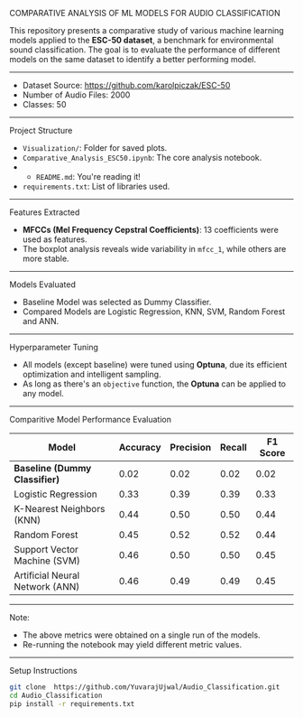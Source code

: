 COMPARATIVE ANALYSIS OF ML MODELS FOR AUDIO CLASSIFICATION

This repository presents a comparative study of various machine learning models applied to the **ESC-50 dataset**, a benchmark for environmental sound classification. The goal is to evaluate the performance of different models on the same dataset to identify a better performing model.

---

- Dataset Source: https://github.com/karolpiczak/ESC-50
- Number of Audio Files: 2000
- Classes: 50

---

Project Structure

- `Visualization/`: Folder for saved plots.
- `Comparative_Analysis_ESC50.ipynb`: The core analysis notebook.
- - `README.md`: You're reading it!
- `requirements.txt`: List of libraries used.

---

Features Extracted

- **MFCCs (Mel Frequency Cepstral Coefficients)**: 13 coefficients were used as features.
- The boxplot analysis reveals wide variability in `mfcc_1`, while others are more stable.

---

Models Evaluated

- Baseline Model was selected as Dummy Classifier.
- Compared Models are Logistic Regression, KNN, SVM, Random Forest and ANN.

---

Hyperparameter Tuning

- All models (except baseline) were tuned using **Optuna**, due its efficient optimization and intelligent sampling.
- As long as there's an `objective` function, the **Optuna** can be applied to any model. 


---

Comparitive Model Performance Evaluation

| Model                             | Accuracy | Precision | Recall | F1 Score |
|-----------------------------------|----------|-----------|--------|----------|
| **Baseline (Dummy Classifier)**   | 0.02     | 0.02      | 0.02   | 0.02     |
| Logistic Regression               | 0.33     | 0.39      | 0.39   | 0.33     |
| K-Nearest Neighbors (KNN)         | 0.44     | 0.50      | 0.50   | 0.44     |
| Random Forest                     | 0.45     | 0.52      | 0.52   | 0.44     |
| Support Vector Machine (SVM)      | 0.46     | 0.50      | 0.50   | 0.45     |
| Artificial Neural Network (ANN)   | 0.46     | 0.49      | 0.49   | 0.45     |

---

Note:

- The above metrics were obtained on a single run of the models.
- Re-running the notebook may yield different metric values.

---

Setup Instructions

```bash
git clone  https://github.com/YuvarajUjwal/Audio_Classification.git
cd Audio_Classification
pip install -r requirements.txt

